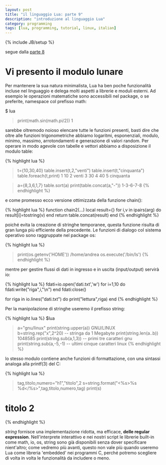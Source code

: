 ```yaml
---
layout: post
title: "il linguaggio Lua: parte 9"
description: "introduzione al linguaggio Lua"
category: programming
tags: [lua, programming, tutorial, linux, italian]
---
```

{% include JB/setup %}

segue dalla [parte 8](http://ilmanzo.github.io/programming/2018/04/23/il-linguaggio-lua-ottava-parte)

# Vi presento il modulo lunare

Per mantenere la sua natura minimalista, Lua ha ben poche funzionalità incluse nel linguaggio e delega molti aspetti a librerie e moduli esterni. Ad esempio le operazioni matematiche sono accessibili nel package, o se preferite, namespace col prefisso math:

$ lua
>print(math.sin(math.pi/2))
1

sarebbe oltremodo noioso elencare tutte le funzioni presenti, basti dire che oltre alle funzioni trigonometriche abbiamo logaritmi, esponenziali, modulo, minimo, massimo, arrotondamenti e generazione di valori random.
Per operare in modo agevole con tabelle e vettori abbiamo a disposizione il modulo table:

{% highlight lua %}
>t={10,30,40}
>table.insert(t,2,"venti")
>table.insert(t,"cinquanta")
>table.foreach(t,print)
1 10
2 venti
3 30
4 40
5 cinquanta


>a={8,3,6,1,7}
>table.sort(a)
>print(table.concat(a,"-"))
1-3-6-7-8
{% endhighlight %}

e come promesso ecco versione ottimizzata della funzione chain():

{% highlight lua %}
function chain2(...)
  local result={}
  for i,v in ipairs(arg) do
    result[i]=tostring(v)
  end
  return table.concat(result)
end
{% endhighlight %}

poiché evita la creazione di stringhe temporanee, questa funzione risulta di gran lunga più efficiente della precedente.
Le funzioni di dialogo col sistema operativo sono raggruppate nel package os:

{% highlight lua %}
>print(os.getenv('HOME'))
/home/andrea
>os.execute('/bin/ls')
{% endhighlight %}

mentre per gestire flussi di dati in ingresso e in uscita (input/output) servirà io:

{% highlight lua %}
fdati=io.open('dati.txt','w')
for i=1,10 do
  fdati:write("riga",i,"\n")
end
fdati:close()

for riga in io.lines("dati.txt") do
  print("lettura",riga)
end
{% endhighlight %}



Per la manipolazione di stringhe useremo il prefisso string:

{% highlight lua %}
$lua
>a="gnu/linux"
>print(string.upper(a))
GNU/LINUX
>b=string.rep("x",2^20)  -- stringa da 1 Megabyte
>print(string.len(a..b))
1048585
>print(string.sub(a,1,3)) -- primi tre caratteri
gnu
>print(string.sub(a,-5,-1) -- ultimi cinque caratteri
linux
{% endhighlight %}

lo stesso modulo contiene anche funzioni di formattazione, con una sintassi analoga alla printf(3) del C:

{% highlight lua %}
>tag,titolo,numero="h1","titolo",2
>s=string.format("<%s>%s %d</%s>",tag,titolo,numero,tag)
>print(s)
<h1>titolo 2</h1>
{% endhighlight %}

*string* fornisce una implementazione ridotta, ma efficace, **delle regular expression**.
Nell'interprete interattivo e nei nostri script le librerie built-in come math, io, os, string sono già disponibili senza dover specificare nient'altro; come vedremo più avanti, questo non vale più quando useremo Lua come libreria 'embedded' nei programmi C, perché potremo scegliere di volta in volta le funzionalità da includere o meno.

